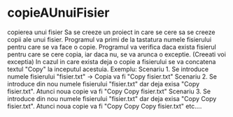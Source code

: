 # copieAUnuiFisier
copierea unui fisier
Sa se creeze un proiect in care se cere sa se creeze copii ale unui fisier.
Programul va primi de la tastatura numele fisierului pentru care se va face o copie. 
Programul va verifica daca exista fisierul pentru care se cere copia, iar daca nu, se va arunca o exceptie. (Creeati voi exceptia)
In cazul in care exista deja o copie a fisierului se va concatena textul "Copy" la inceputul acestuia.
Exemplu:
Scenariu 1. Se introduce numele fisierului "fisier.txt" -> Copia va fi "Copy fisier.txt"
Scenariu 2. Se introduce din nou numele fisierului "fisier.txt" dar deja exisa "Copy fisier.txt". Atunci noua copie va fi "Copy Copy fisier.txt"
Scenariu 3. Se introduce din nou numele fisierului "fisier.txt" dar deja exisa "Copy Copy fisier.txt". Atunci noua copie va fi "Copy Copy Copy fisier.txt" etc....
